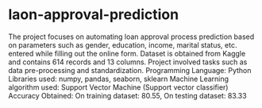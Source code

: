 # laon-approval-prediction
The project focuses on automating loan approval process prediction based on parameters such as gender, education, income, marital status, etc. entered while filling out the online form. 
Dataset is obtained from Kaggle and contains  614 records and 13 columns. 
Project involved tasks such as data pre-processing and standardization. 
Programming Language: Python
Libraries used: numpy, pandas, seaborn, sklearn
Machine Learning algorithm used: Support Vector Machine (Support vector classifier)
Accuracy Obtained: On training dataset: 80.55, On testing dataset: 83.33 
